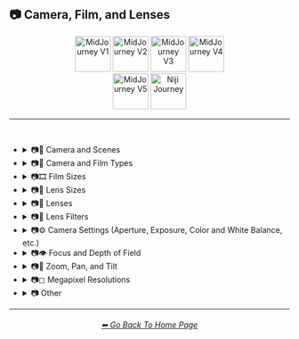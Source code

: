 <h2>📷 Camera, Film, and Lenses</h2>

<div align="center">

[<img src="F://GitHubRepo/MidJourney-Styles-and-Keywords-Reference/Images/Repo_Parts/Buttons/Version_Buttons/button_version_V1_inactive.webp?raw=true" alt="MidJourney V1" height="64" />](F://GitHubRepo/MidJourney-Styles-and-Keywords-Reference/Pages/MJ_V1/Style_Pages/Sphere/Camera.md)
[<img src="F://GitHubRepo/MidJourney-Styles-and-Keywords-Reference/Images/Repo_Parts/Buttons/Version_Buttons/button_version_V2_active.webp?raw=true" alt="MidJourney V2" height="64" />](F://GitHubRepo/MidJourney-Styles-and-Keywords-Reference/Pages/MJ_V2/Style_Pages/Sphere/Camera.md)
[<img src="F://GitHubRepo/MidJourney-Styles-and-Keywords-Reference/Images/Repo_Parts/Buttons/Version_Buttons/button_version_V3_inactive.webp?raw=true" alt="MidJourney V3" height="64" />](F://GitHubRepo/MidJourney-Styles-and-Keywords-Reference/Pages/MJ_V3/Style_Pages/Sphere/Camera.md)
[<img src="F://GitHubRepo/MidJourney-Styles-and-Keywords-Reference/Images/Repo_Parts/Buttons/Version_Buttons/button_version_V4_inactive.webp?raw=true" alt="MidJourney V4" height="64" />](F://GitHubRepo/MidJourney-Styles-and-Keywords-Reference/Pages/MJ_V4/Style_Pages/Just_The_Style/Camera.md)
<br>
[<img src="F://GitHubRepo/MidJourney-Styles-and-Keywords-Reference/Images/Repo_Parts/Buttons/Version_Buttons/button_version_V5_Alpha_inactive_half.webp?raw=true" alt="MidJourney V5" height="64" />](F://GitHubRepo/MidJourney-Styles-and-Keywords-Reference/Pages/MJ_V5/Style_Pages/Just_The_Style/Camera.md)
[<img src="F://GitHubRepo/MidJourney-Styles-and-Keywords-Reference/Images/Repo_Parts/Buttons/Version_Buttons/button_version_niji_inactive_half.webp?raw=true" alt="Niji Journey" height="64" />](F://GitHubRepo/MidJourney-Styles-and-Keywords-Reference/Pages/Niji_Journey/Niji_V4/Style_Pages/Camera.md)

</div>

<hr>
<br>


- <details><summary>📷🌇 Camera and Scenes</summary><p><div align="center">

	| Scene |
	| :-: |
	| <img src="F://GitHubRepo/MidJourney-Styles-and-Keywords-Reference/Images/MJ_V2/MidJourney_Styles_(sphere)/Wave_13/sphere_Scene.webp?raw=true" width="256" /> |
	
	<br>

	| Photography | Photograph | Closed Composition |
	| :-: | :-: | :-: |
	| <img src="F://GitHubRepo/MidJourney-Styles-and-Keywords-Reference/Images/MJ_V2/MidJourney_Styles_(sphere)/sphere_photography.webp?raw=true" width="256" /> | <img src="F://GitHubRepo/MidJourney-Styles-and-Keywords-Reference/Images/MJ_V2/MidJourney_Styles_(sphere)/Wave_13/sphere_Photograph.webp?raw=true" width="256" /> | <img src="F://GitHubRepo/MidJourney-Styles-and-Keywords-Reference/Images/MJ_V2/MidJourney_Styles_(sphere)/Wave_14/sphere_Closed_Composition.webp?raw=true" width="256" /> |
	<br>

	| Filmic | Cinematic |
	| :-: | :-: |
	| <img src="F://GitHubRepo/MidJourney-Styles-and-Keywords-Reference/Images/MJ_V2/MidJourney_Styles_(sphere)/sphere_Filmic.webp?raw=true" width="256" /> | <img src="F://GitHubRepo/MidJourney-Styles-and-Keywords-Reference/Images/MJ_V2/MidJourney_Styles_(sphere)/sphere_cinematic.webp?raw=true" width="256" /> |
	
	<br>
	
	| Dramatic | Glamor Shot |
	| :-: | :-: |
	| <img src="F://GitHubRepo/MidJourney-Styles-and-Keywords-Reference/Images/MJ_V2/MidJourney_Styles_(sphere)/sphere_dramatic.webp?raw=true" width="256" /> | <img src="F://GitHubRepo/MidJourney-Styles-and-Keywords-Reference/Images/MJ_V2/MidJourney_Styles_(sphere)/sphere_glamorshot.webp?raw=true" width="256" /> |

	<br>

	| Golden Hour | Blue Hour |
	| :-: | :-: |
	| <img src="F://GitHubRepo/MidJourney-Styles-and-Keywords-Reference/Images/MJ_V2/MidJourney_Styles_(sphere)/sphere_goldenhour.webp?raw=true" width="256" /> | <img src="F://GitHubRepo/MidJourney-Styles-and-Keywords-Reference/Images/MJ_V2/MidJourney_Styles_(sphere)/Wave_12/sphere_Blue_Hour.webp?raw=true" width="256" /> |
	
	<br>

	| Award Winning Photography | Establishing Shot | Nightography |
	| :-: | :-: | :-: |
	| <img src="F://GitHubRepo/MidJourney-Styles-and-Keywords-Reference/Images/MJ_V2/MidJourney_Styles_(sphere)/Wave_9/sphere_Award_Winning_Photography.webp?raw=true" width="256" /> | <img src="F://GitHubRepo/MidJourney-Styles-and-Keywords-Reference/Images/MJ_V2/MidJourney_Styles_(sphere)/Wave_10/sphere_Establishing_Shot.webp?raw=true" width="256" /> | <img src="F://GitHubRepo/MidJourney-Styles-and-Keywords-Reference/Images/MJ_V2/MidJourney_Styles_(sphere)/Wave_10/sphere_Nightography.webp?raw=true" width="256" /> |

	<br>
	
	| Photoshoot |
	| :-: |
	| <img src="F://GitHubRepo/MidJourney-Styles-and-Keywords-Reference/Images/MJ_V2/MidJourney_Styles_(sphere)/sphere_Photoshoot.webp?raw=true" width="256" /> |

	<br>

	| Portrait | Full Body Portrait | Portraiture |
	| :-: | :-: | :-: |
	| <img src="F://GitHubRepo/MidJourney-Styles-and-Keywords-Reference/Images/MJ_V2/MidJourney_Styles_(sphere)/sphere_portrait.webp?raw=true" width="256" /> | <img src="F://GitHubRepo/MidJourney-Styles-and-Keywords-Reference/Images/MJ_V2/MidJourney_Styles_(sphere)/sphere_Full_Body_Portrait.webp?raw=true" width="256" /> | <img src="F://GitHubRepo/MidJourney-Styles-and-Keywords-Reference/Images/MJ_V2/MidJourney_Styles_(sphere)/sphere_Portraiture.webp?raw=true" width="256" /> |

	<br>

	| Cinematic Haze |
	| :-: |
	| <img src="F://GitHubRepo/MidJourney-Styles-and-Keywords-Reference/Images/MJ_V2/MidJourney_Styles_(sphere)/Wave_11/sphere_Cinematic_Haze.webp?raw=true" width="256" /> |
	
	<br>
	
	| Subject |
	| :-: |
	| <img src="F://GitHubRepo/MidJourney-Styles-and-Keywords-Reference/Images/MJ_V2/MidJourney_Styles_(sphere)/Wave_14/sphere_Subject.webp?raw=true" width="256" /> |
	
	<br>
	
	| Pose | Gesture | Profile |
	| :-: | :-: | :-: |
	| <img src="F://GitHubRepo/MidJourney-Styles-and-Keywords-Reference/Images/MJ_V2/MidJourney_Styles_(sphere)/Wave_14/sphere_Pose.webp?raw=true" width="256" /> | <img src="F://GitHubRepo/MidJourney-Styles-and-Keywords-Reference/Images/MJ_V2/MidJourney_Styles_(sphere)/Wave_14/sphere_Gesture.webp?raw=true" width="256" /> | <img src="F://GitHubRepo/MidJourney-Styles-and-Keywords-Reference/Images/MJ_V2/MidJourney_Styles_(sphere)/Wave_14/sphere_Profile.webp?raw=true" width="256" /> |

	<br>
	
	| High-Speed Photograph | Time-Lapse | Motion Capture |
	| :-: | :-: | :-: |
	| <img src="F://GitHubRepo/MidJourney-Styles-and-Keywords-Reference/Images/MJ_V2/MidJourney_Styles_(sphere)/sphere_high-speedphotograph.webp?raw=true" width="256" /> | <img src="F://GitHubRepo/MidJourney-Styles-and-Keywords-Reference/Images/MJ_V2/MidJourney_Styles_(sphere)/sphere_time-lapse.webp?raw=true" width="256" /> | <img src="F://GitHubRepo/MidJourney-Styles-and-Keywords-Reference/Images/MJ_V2/MidJourney_Styles_(sphere)/sphere_Motion_Capture.webp?raw=true" width="256" /> |

	<br>

	| Claymation | Video Frame Capture |
	| :-: | :-: |
	| <img src="F://GitHubRepo/MidJourney-Styles-and-Keywords-Reference/Images/MJ_V2/MidJourney_Styles_(sphere)/Wave_9/sphere_Claymation.webp?raw=true" width="256" /> | <img src="F://GitHubRepo/MidJourney-Styles-and-Keywords-Reference/Images/MJ_V2/MidJourney_Styles_(sphere)/Wave_10/sphere_Video_Frame_Capture.webp?raw=true" width="256" /> |

	<br>

	| Stop Motion | Stop-Motion Animation Frame |
	| :-: | :-: |
	| <img src="F://GitHubRepo/MidJourney-Styles-and-Keywords-Reference/Images/MJ_V2/MidJourney_Styles_(sphere)/sphere_Stop_Motion.webp?raw=true" width="256" /> | <img src="F://GitHubRepo/MidJourney-Styles-and-Keywords-Reference/Images/MJ_V2/MidJourney_Styles_(sphere)/Wave_10/sphere_Stop-motion_Animation_Frame.webp?raw=true" width="256" /> |

	<br>
	
	| Color Grading | Bokeh | Film Grain |
	| :-: | :-: | :-: |
	| <img src="F://GitHubRepo/MidJourney-Styles-and-Keywords-Reference/Images/MJ_V2/MidJourney_Styles_(sphere)/sphere_ColorGrading.webp?raw=true" width="256" /> | <img src="F://GitHubRepo/MidJourney-Styles-and-Keywords-Reference/Images/MJ_V2/MidJourney_Styles_(sphere)/sphere_bokeh.webp?raw=true" width="256" /> | <img src="F://GitHubRepo/MidJourney-Styles-and-Keywords-Reference/Images/MJ_V2/MidJourney_Styles_(sphere)/sphere_FilmGrain.webp?raw=true" width="256" /> |
	
	<br>

	| Surveillance | Surveillance Footage |
	| :-: | :-: |
	| <img src="F://GitHubRepo/MidJourney-Styles-and-Keywords-Reference/Images/MJ_V2/MidJourney_Styles_(sphere)/Wave_12/sphere_Surveillance.webp?raw=true" width="256" /> | <img src="F://GitHubRepo/MidJourney-Styles-and-Keywords-Reference/Images/MJ_V2/MidJourney_Styles_(sphere)/Wave_12/sphere_Surveillance_Footage.webp?raw=true" width="256" /> |
	
	<br>
	
	| Security Footage | CCTV |
	| :-: | :-: |
	| <img src="F://GitHubRepo/MidJourney-Styles-and-Keywords-Reference/Images/MJ_V2/MidJourney_Styles_(sphere)/Wave_12/sphere_Security_Footage.webp?raw=true" width="256" /> | <img src="F://GitHubRepo/MidJourney-Styles-and-Keywords-Reference/Images/MJ_V2/MidJourney_Styles_(sphere)/Wave_12/sphere_CCTV.webp?raw=true" width="256" /> |

	<br>
	
	| Dashcam-Footage | Satellite Imagery | Paparazzi Photography |
	| :-: | :-: | :-: |
	| <img src="F://GitHubRepo/MidJourney-Styles-and-Keywords-Reference/Images/MJ_V2/MidJourney_Styles_(sphere)/sphere_Dashcam-Footage.webp?raw=true" width="256" /> | <img src="F://GitHubRepo/MidJourney-Styles-and-Keywords-Reference/Images/MJ_V2/MidJourney_Styles_(sphere)/sphere_Satellite_Imagery.webp?raw=true" width="256" /> | <img src="F://GitHubRepo/MidJourney-Styles-and-Keywords-Reference/Images/MJ_V2/MidJourney_Styles_(sphere)/sphere_Paparazzi_Photography.webp?raw=true" width="256" /> |
	
	<br>

	| Underwater Photography | Wildlife Photography | National Geographic Photo |
	| :-: | :-: | :-: |
	| <img src="F://GitHubRepo/MidJourney-Styles-and-Keywords-Reference/Images/MJ_V2/MidJourney_Styles_(sphere)/Wave_9/sphere_Underwater_Photography.webp?raw=true" width="256" /> | <img src="F://GitHubRepo/MidJourney-Styles-and-Keywords-Reference/Images/MJ_V2/MidJourney_Styles_(sphere)/sphere_Wildlife_Photography.webp?raw=true" width="256" /> | <img src="F://GitHubRepo/MidJourney-Styles-and-Keywords-Reference/Images/MJ_V2/MidJourney_Styles_(sphere)/sphere_National_Geographic_Photo.webp?raw=true" width="256" /> |

	<br>
	
	| Editorial Photography | Associated Press Photo | Photojournalism |
	| :-: | :-: | :-: |
	| <img src="F://GitHubRepo/MidJourney-Styles-and-Keywords-Reference/Images/MJ_V2/MidJourney_Styles_(sphere)/sphere_editorialphotography.webp?raw=true" width="256" /> | <img src="F://GitHubRepo/MidJourney-Styles-and-Keywords-Reference/Images/MJ_V2/MidJourney_Styles_(sphere)/sphere_Associated_Press_Photo.webp?raw=true" width="256" /> | <img src="F://GitHubRepo/MidJourney-Styles-and-Keywords-Reference/Images/MJ_V2/MidJourney_Styles_(sphere)/sphere_photojournalism.webp?raw=true" width="256" /> |

	<br>

	| Action Scene | War Photography |
	| :-: | :-: |
	| <img src="F://GitHubRepo/MidJourney-Styles-and-Keywords-Reference/Images/MJ_V2/MidJourney_Styles_(sphere)/Wave_9/sphere_Action_Scene.webp?raw=true" width="256" /> | <img src="F://GitHubRepo/MidJourney-Styles-and-Keywords-Reference/Images/MJ_V2/MidJourney_Styles_(sphere)/sphere_warphotography.webp?raw=true" width="256" /> |

	</div></p></details>


- <details><summary>📷🌇 Camera and Film Types</summary><p><div align="center">

	| Camcorder Effect | DSLR | Night Vision |
	| :-: | :-: | :-: |
	| <img src="F://GitHubRepo/MidJourney-Styles-and-Keywords-Reference/Images/MJ_V2/MidJourney_Styles_(sphere)/sphere_Camcorder_Effect.webp?raw=true" width="256" /> | <img src="F://GitHubRepo/MidJourney-Styles-and-Keywords-Reference/Images/MJ_V2/MidJourney_Styles_(sphere)/sphere_DSLR.webp?raw=true" width="256" /> | <img src="F://GitHubRepo/MidJourney-Styles-and-Keywords-Reference/Images/MJ_V2/MidJourney_Styles_(sphere)/sphere_nightvision.webp?raw=true" width="256" /> |
	
	<br>

	| Drone Photography | GoPro Video | Unregistered Hypercam 2 |
	| :-: | :-: | :-: |
	| <img src="F://GitHubRepo/MidJourney-Styles-and-Keywords-Reference/Images/MJ_V2/MidJourney_Styles_(sphere)/Wave_9/sphere_Drone_Photography.webp?raw=true" width="256" /> | <img src="F://GitHubRepo/MidJourney-Styles-and-Keywords-Reference/Images/MJ_V2/MidJourney_Styles_(sphere)/Wave_9/sphere_GoPro_Video.webp?raw=true" width="256" /> | <img src="F://GitHubRepo/MidJourney-Styles-and-Keywords-Reference/Images/MJ_V2/MidJourney_Styles_(sphere)/Wave_11/sphere_Unregistered_Hypercam_2.webp?raw=true" width="256" /> |

	<br>
	
	| Hyperspectral Imaging | Multispectral Imaging | Schlieren |
	| :-: | :-: | :-: |
	| <img src="F://GitHubRepo/MidJourney-Styles-and-Keywords-Reference/Images/MJ_V2/MidJourney_Styles_(sphere)/sphere_Hyperspectral_Imaging.webp?raw=true" width="256" /> | <img src="F://GitHubRepo/MidJourney-Styles-and-Keywords-Reference/Images/MJ_V2/MidJourney_Styles_(sphere)/sphere_Multispectral_Imaging.webp?raw=true" width="256" /> | <img src="F://GitHubRepo/MidJourney-Styles-and-Keywords-Reference/Images/MJ_V2/MidJourney_Styles_(sphere)/sphere_schlieren.webp?raw=true" width="256" /> |
	
	<br>
	
	| Disposable Camera | Disposable Camera Photo |
	| :-: | :-: |
	| <img src="F://GitHubRepo/MidJourney-Styles-and-Keywords-Reference/Images/MJ_V2/MidJourney_Styles_(sphere)/Wave_12/sphere_Disposable_Camera.webp?raw=true" width="256" /> | <img src="F://GitHubRepo/MidJourney-Styles-and-Keywords-Reference/Images/MJ_V2/MidJourney_Styles_(sphere)/Wave_12/sphere_Disposable_Camera_Photo.webp?raw=true" width="256" /> |

	<br>
	
	| Polaroid |
	| :-: |
	| <img src="F://GitHubRepo/MidJourney-Styles-and-Keywords-Reference/Images/MJ_V2/MidJourney_Styles_(sphere)/sphere_polaroid.webp?raw=true" width="256" /> |
	
	<br>
	
	| Ektachrome | Fujifilm Superia | Instax |
	| :-: | :-: | :-: |
	| <img src="F://GitHubRepo/MidJourney-Styles-and-Keywords-Reference/Images/MJ_V2/MidJourney_Styles_(sphere)/sphere_Ektachrome.webp?raw=true" width="256" /> | <img src="F://GitHubRepo/MidJourney-Styles-and-Keywords-Reference/Images/MJ_V2/MidJourney_Styles_(sphere)/sphere_Fujifilm_Superia.webp?raw=true" width="256" /> | <img src="F://GitHubRepo/MidJourney-Styles-and-Keywords-Reference/Images/MJ_V2/MidJourney_Styles_(sphere)/sphere_Instax.webp?raw=true" width="256" /> |

	<br>
	
	| Kodak Ektar | Kodak Gold 200 | Kodak Portra |
	| :-: | :-: | :-: |
	| <img src="F://GitHubRepo/MidJourney-Styles-and-Keywords-Reference/Images/MJ_V2/MidJourney_Styles_(sphere)/sphere_Kodak_Ektar.webp?raw=true" width="256" /> | <img src="F://GitHubRepo/MidJourney-Styles-and-Keywords-Reference/Images/MJ_V2/MidJourney_Styles_(sphere)/sphere_Kodak_Gold_200.webp?raw=true" width="256" /> | <img src="F://GitHubRepo/MidJourney-Styles-and-Keywords-Reference/Images/MJ_V2/MidJourney_Styles_(sphere)/sphere_Kodak_Portra.webp?raw=true" width="256" /> |
	
	<br>
	
	| Nikon D750 | Provia | Velvia |
	| :-: | :-: | :-: |
	| <img src="F://GitHubRepo/MidJourney-Styles-and-Keywords-Reference/Images/MJ_V2/MidJourney_Styles_(sphere)/sphere_Nikon_D750.webp?raw=true" width="256" /> | <img src="F://GitHubRepo/MidJourney-Styles-and-Keywords-Reference/Images/MJ_V2/MidJourney_Styles_(sphere)/sphere_Provia.webp?raw=true" width="256" /> | <img src="F://GitHubRepo/MidJourney-Styles-and-Keywords-Reference/Images/MJ_V2/MidJourney_Styles_(sphere)/sphere_Velvia.webp?raw=true" width="256" /> |
	
	<br>
	
	| Lomo | Pinhole Photography | CinemaScope |
	| :-: | :-: | :-: |
	| <img src="F://GitHubRepo/MidJourney-Styles-and-Keywords-Reference/Images/MJ_V2/MidJourney_Styles_(sphere)/sphere_Lomo.webp?raw=true" width="256" /> | <img src="F://GitHubRepo/MidJourney-Styles-and-Keywords-Reference/Images/MJ_V2/MidJourney_Styles_(sphere)/sphere_pinholephotography.webp?raw=true" width="256" /> | <img src="F://GitHubRepo/MidJourney-Styles-and-Keywords-Reference/Images/MJ_V2/MidJourney_Styles_(sphere)/sphere_CinemaScope.webp?raw=true" width="256" /> |

	<br>
	
	| Tri-X 400 TX | Ilford HP5 | Photogram |
	| :-: | :-: | :-: |
	| <img src="F://GitHubRepo/MidJourney-Styles-and-Keywords-Reference/Images/MJ_V2/MidJourney_Styles_(sphere)/sphere_Tri-X400TX.webp?raw=true" width="256" /> | <img src="F://GitHubRepo/MidJourney-Styles-and-Keywords-Reference/Images/MJ_V2/MidJourney_Styles_(sphere)/sphere_Ilford_HP5.webp?raw=true" width="256" /> | <img src="F://GitHubRepo/MidJourney-Styles-and-Keywords-Reference/Images/MJ_V2/MidJourney_Styles_(sphere)/sphere_photogram.webp?raw=true" width="256" /> |
	
	<br>

	| VistaVision | Technirama |
	| :-: | :-: |
	| <img src="F://GitHubRepo/MidJourney-Styles-and-Keywords-Reference/Images/MJ_V2/MidJourney_Styles_(sphere)/sphere_VistaVision.webp?raw=true" width="256" /> | <img src="F://GitHubRepo/MidJourney-Styles-and-Keywords-Reference/Images/MJ_V2/MidJourney_Styles_(sphere)/sphere_Technirama.webp?raw=true" width="256" /> |

	<br>

	| Techniscope | Super-35 |
	| :-: | :-: |
	| <img src="F://GitHubRepo/MidJourney-Styles-and-Keywords-Reference/Images/MJ_V2/MidJourney_Styles_(sphere)/sphere_Techniscope.webp?raw=true" width="256" /> | <img src="F://GitHubRepo/MidJourney-Styles-and-Keywords-Reference/Images/MJ_V2/MidJourney_Styles_(sphere)/sphere_Super-35.webp?raw=true" width="256" /> |

	<br>

	| Panavision | Super-Panavision-70 |
	| :-: | :-: |
	| <img src="F://GitHubRepo/MidJourney-Styles-and-Keywords-Reference/Images/MJ_V2/MidJourney_Styles_(sphere)/sphere_Panavision.webp?raw=true" width="256" /> | <img src="F://GitHubRepo/MidJourney-Styles-and-Keywords-Reference/Images/MJ_V2/MidJourney_Styles_(sphere)/sphere_Super-Panavision-70.webp?raw=true" width="256" /> |

	<br>

	| Cinerama | Kinopanorama | Cinemiracle |
	| :-: | :-: | :-: |
	| <img src="F://GitHubRepo/MidJourney-Styles-and-Keywords-Reference/Images/MJ_V2/MidJourney_Styles_(sphere)/sphere_Cinerama.webp?raw=true" width="256" /> | <img src="F://GitHubRepo/MidJourney-Styles-and-Keywords-Reference/Images/MJ_V2/MidJourney_Styles_(sphere)/sphere_Kinopanorama.webp?raw=true" width="256" /> | <img src="F://GitHubRepo/MidJourney-Styles-and-Keywords-Reference/Images/MJ_V2/MidJourney_Styles_(sphere)/sphere_Cinemiracle.webp?raw=true" width="256" /> |

	<br>
	
	| Daguerrotype | Ambrotype | Calotype |
	| :-: | :-: | :-: |
	| <img src="F://GitHubRepo/MidJourney-Styles-and-Keywords-Reference/Images/MJ_V2/MidJourney_Styles_(sphere)/sphere_daguerrotype.webp?raw=true" width="256" /> | <img src="F://GitHubRepo/MidJourney-Styles-and-Keywords-Reference/Images/MJ_V2/MidJourney_Styles_(sphere)/sphere_ambrotype.webp?raw=true" width="256" /> | <img src="F://GitHubRepo/MidJourney-Styles-and-Keywords-Reference/Images/MJ_V2/MidJourney_Styles_(sphere)/sphere_calotype.webp?raw=true" width="256" /> |
	
	<br>
	
	| Tintype | Film-Negative |
	| :-: | :-: |
	| <img src="F://GitHubRepo/MidJourney-Styles-and-Keywords-Reference/Images/MJ_V2/MidJourney_Styles_(sphere)/sphere_tintype.webp?raw=true" width="256" /> | <img src="F://GitHubRepo/MidJourney-Styles-and-Keywords-Reference/Images/MJ_V2/MidJourney_Styles_(sphere)/Wave_11/sphere_Film-Negative.webp?raw=true" width="256" /> |

	<br>
	
	| Full Frame |
	| :-: |
	| <img src="F://GitHubRepo/MidJourney-Styles-and-Keywords-Reference/Images/MJ_V2/MidJourney_Styles_(sphere)/Wave_10/sphere_Full_Frame.webp?raw=true" width="256" /> |

	</div></p></details>

- <details><summary>📷🎞 Film Sizes</summary><p><div align="center">

    | Shot on 8mm | Shot on 9.5mm |
    | :-: | :-: |
    | <img src="F://GitHubRepo/MidJourney-Styles-and-Keywords-Reference/Images/MJ_V2/MidJourney_Styles_(sphere)/sphere_Shot_on_8mm.webp?raw=true" width="256" /> | <img src="F://GitHubRepo/MidJourney-Styles-and-Keywords-Reference/Images/MJ_V2/MidJourney_Styles_(sphere)/sphere_Shot_on_9.5mm.webp?raw=true" width="256" /> |

    <br>

    | Shot on 16mm | Shot on 17.5mm | Shot on 28mm |
    | :-: | :-: | :-: |
    | <img src="F://GitHubRepo/MidJourney-Styles-and-Keywords-Reference/Images/MJ_V2/MidJourney_Styles_(sphere)/sphere_Shot_on_16mm.webp?raw=true" width="256" /> | <img src="F://GitHubRepo/MidJourney-Styles-and-Keywords-Reference/Images/MJ_V2/MidJourney_Styles_(sphere)/sphere_Shot_on_17.5mm.webp?raw=true" width="256" /> | <img src="F://GitHubRepo/MidJourney-Styles-and-Keywords-Reference/Images/MJ_V2/MidJourney_Styles_(sphere)/sphere_Shot_on_28mm.webp?raw=true" width="256" /> |

    <br>

    | Shot on 35mm | 35mm | Expired 35mm Film |
    | :-: | :-: | :-: |
    | <img src="F://GitHubRepo/MidJourney-Styles-and-Keywords-Reference/Images/MJ_V2/MidJourney_Styles_(sphere)/sphere_Shot_on_35mm.webp?raw=true" width="256" /> | <img src="F://GitHubRepo/MidJourney-Styles-and-Keywords-Reference/Images/MJ_V2/MidJourney_Styles_(sphere)/sphere_35mm.webp?raw=true" width="256" /> | <img src="F://GitHubRepo/MidJourney-Styles-and-Keywords-Reference/Images/MJ_V2/MidJourney_Styles_(sphere)/Wave_10/sphere_Expired_35mm_Film.webp?raw=true" width="256" /> |

    <br>

    | Shot on 65mm | Expired 65mm Film |
    | :-: | :-: |
    | <img src="F://GitHubRepo/MidJourney-Styles-and-Keywords-Reference/Images/MJ_V2/MidJourney_Styles_(sphere)/sphere_Shot_on_65mm.webp?raw=true" width="256" /> | <img src="F://GitHubRepo/MidJourney-Styles-and-Keywords-Reference/Images/MJ_V2/MidJourney_Styles_(sphere)/Wave_10/sphere_Expired_65mm_Film.webp?raw=true" width="256" /> |

	<br>

	| Shot on 70mm | Shot on IMAX 70mm |
	| :-: | :-: |
	| <img src="F://GitHubRepo/MidJourney-Styles-and-Keywords-Reference/Images/MJ_V2/MidJourney_Styles_(sphere)/sphere_Shot_on_70mm.webp?raw=true" width="256" /> | <img src="F://GitHubRepo/MidJourney-Styles-and-Keywords-Reference/Images/MJ_V2/MidJourney_Styles_(sphere)/sphere_Shot_on_IMAX_70mm.webp?raw=true" width="256" /> |

  </div></p></details>


- <details><summary>📷🥽 Lens Sizes</summary><p><div align="center">

	| 15mm Lens | 35mm Lens | 85mm Lens |
	| :-: | :-: | :-: |
	| <img src="F://GitHubRepo/MidJourney-Styles-and-Keywords-Reference/Images/MJ_V2/MidJourney_Styles_(sphere)/Wave_10/sphere_15mm_Lens.webp?raw=true" width="256" /> | <img src="F://GitHubRepo/MidJourney-Styles-and-Keywords-Reference/Images/MJ_V2/MidJourney_Styles_(sphere)/Wave_10/sphere_35mm_Lens.webp?raw=true" width="256" /> |<img src="F://GitHubRepo/MidJourney-Styles-and-Keywords-Reference/Images/MJ_V2/MidJourney_Styles_(sphere)/Wave_10/sphere_85mm_Lens.webp?raw=true" width="256" /> |
	
	<br>
	
	| 100mm Lens | 200mm Lens |
	| :-: | :-: |
	| <img src="F://GitHubRepo/MidJourney-Styles-and-Keywords-Reference/Images/MJ_V2/MidJourney_Styles_(sphere)/Wave_10/sphere_100mm_Lens.webp?raw=true" width="256" /> | <img src="F://GitHubRepo/MidJourney-Styles-and-Keywords-Reference/Images/MJ_V2/MidJourney_Styles_(sphere)/Wave_10/sphere_200mm_Lens.webp?raw=true" width="256" /> |

  </div></p></details>


- <details><summary>📷🔭 Lenses</summary><p><div align="center">

	| Macro | Macro View | Magnification |
	| :-: | :-: | :-: |
	| <img src="F://GitHubRepo/MidJourney-Styles-and-Keywords-Reference/Images/MJ_V2/MidJourney_Styles_(sphere)/sphere_macro.webp?raw=true" width="256" /> | <img src="F://GitHubRepo/MidJourney-Styles-and-Keywords-Reference/Images/MJ_V2/MidJourney_Styles_(sphere)/sphere_macroview.webp?raw=true" width="256" /> | <img src="F://GitHubRepo/MidJourney-Styles-and-Keywords-Reference/Images/MJ_V2/MidJourney_Styles_(sphere)/sphere_magnification.webp?raw=true" width="256" /> |
	
	<br>

	| 100x Magnification | 200x Magnification |
	| :-: | :-: |
	| <img src="F://GitHubRepo/MidJourney-Styles-and-Keywords-Reference/Images/MJ_V2/MidJourney_Styles_(sphere)/Wave_10/sphere_100x_Magnification.webp?raw=true" width="256" /> | <img src="F://GitHubRepo/MidJourney-Styles-and-Keywords-Reference/Images/MJ_V2/MidJourney_Styles_(sphere)/Wave_10/sphere_200x_Magnification.webp?raw=true" width="256" /> |
	
	<br>
	
	| 500x Magnification | 1000x Magnification |
	| :-: | :-: |
	| <img src="F://GitHubRepo/MidJourney-Styles-and-Keywords-Reference/Images/MJ_V2/MidJourney_Styles_(sphere)/Wave_10/sphere_500x_Magnification.webp?raw=true" width="256" /> | <img src="F://GitHubRepo/MidJourney-Styles-and-Keywords-Reference/Images/MJ_V2/MidJourney_Styles_(sphere)/Wave_10/sphere_1000x_Magnification.webp?raw=true" width="256" /> |
	
	<br>
	
	| Microscopic | Electron Microscope | Super-Resolution Microscopy |
	| :-: | :-: | :-: |
	| <img src="F://GitHubRepo/MidJourney-Styles-and-Keywords-Reference/Images/MJ_V2/MidJourney_Styles_(sphere)/sphere_microscopic.webp?raw=true" width="256" /> | <img src="F://GitHubRepo/MidJourney-Styles-and-Keywords-Reference/Images/MJ_V2/MidJourney_Styles_(sphere)/sphere_Electron_Microscope.webp?raw=true" width="256" /> | <img src="F://GitHubRepo/MidJourney-Styles-and-Keywords-Reference/Images/MJ_V2/MidJourney_Styles_(sphere)/sphere_Super-resolution_Microscopy.webp?raw=true" width="256" /> |
	
	<br>

	| Telescope | Telescopic | Telescope Photography |
	| :-: | :-: | :-: |
	| <img src="F://GitHubRepo/MidJourney-Styles-and-Keywords-Reference/Images/MJ_V2/MidJourney_Styles_(sphere)/Wave_9/sphere_Telescope.webp?raw=true" width="256" /> | <img src="F://GitHubRepo/MidJourney-Styles-and-Keywords-Reference/Images/MJ_V2/MidJourney_Styles_(sphere)/Wave_9/sphere_Telescopic.webp?raw=true" width="256" /> | <img src="F://GitHubRepo/MidJourney-Styles-and-Keywords-Reference/Images/MJ_V2/MidJourney_Styles_(sphere)/Wave_9/sphere_Telescope_Photography.webp?raw=true" width="256" /> |

	<br>
	
	| Telephoto | Panorama | 360 Panorama |
	| :-: | :-: | :-: |
	| <img src="F://GitHubRepo/MidJourney-Styles-and-Keywords-Reference/Images/MJ_V2/MidJourney_Styles_(sphere)/sphere_telephoto.webp?raw=true" width="256" /> | <img src="F://GitHubRepo/MidJourney-Styles-and-Keywords-Reference/Images/MJ_V2/MidJourney_Styles_(sphere)/sphere_panorama.webp?raw=true" width="256" /> | <img src="F://GitHubRepo/MidJourney-Styles-and-Keywords-Reference/Images/MJ_V2/MidJourney_Styles_(sphere)/sphere_360panorama.webp?raw=true" width="256" /> |
	
	<br>
	
	| Wide Angle | Ultra-Wide Angle | 360 Angle |
	| :-: | :-: | :-: |
	| <img src="F://GitHubRepo/MidJourney-Styles-and-Keywords-Reference/Images/MJ_V2/MidJourney_Styles_(sphere)/sphere_wideangle.webp?raw=true" width="256" /> | <img src="F://GitHubRepo/MidJourney-Styles-and-Keywords-Reference/Images/MJ_V2/MidJourney_Styles_(sphere)/sphere_ultra-wideangle.webp?raw=true" width="256" /> | <img src="F://GitHubRepo/MidJourney-Styles-and-Keywords-Reference/Images/MJ_V2/MidJourney_Styles_(sphere)/sphere_360angle.webp?raw=true" width="256" /> |

	<br>

	| Fisheye Lens | Fisheye Lens Effect | Lens Distortion |
	| :-: | :-: | :-: |
	| <img src="F://GitHubRepo/MidJourney-Styles-and-Keywords-Reference/Images/MJ_V2/MidJourney_Styles_(sphere)/sphere_Fisheye_Lens.webp?raw=true" width="256" /> | <img src="F://GitHubRepo/MidJourney-Styles-and-Keywords-Reference/Images/MJ_V2/MidJourney_Styles_(sphere)/sphere_Fisheye_Lens_Effect.webp?raw=true" width="256" /> | <img src="F://GitHubRepo/MidJourney-Styles-and-Keywords-Reference/Images/MJ_V2/MidJourney_Styles_(sphere)/sphere_LensDistortion.webp?raw=true" width="256" /> |

	</div></p></details>




- <details><summary>📷🧫 Lens Filters</summary><p><div align="center">

	| Color-Gel | Filter |
	| :-: | :-: |
	| <img src="F://GitHubRepo/MidJourney-Styles-and-Keywords-Reference/Images/MJ_V2/MidJourney_Styles_(sphere)/Wave_11/sphere_Color-Gel.webp?raw=true" width="256" /> | <img src="F://GitHubRepo/MidJourney-Styles-and-Keywords-Reference/Images/MJ_V2/MidJourney_Styles_(sphere)/Wave_13/sphere_Filter.webp?raw=true" width="256" /> |
	
	<br>

	| Photographic-Filter | Diffusion-Filter |
	| :-: | :-: |
	| <img src="F://GitHubRepo/MidJourney-Styles-and-Keywords-Reference/Images/MJ_V2/MidJourney_Styles_(sphere)/Wave_10/sphere_Photographic-Filter.webp?raw=true" width="256" /> |<img src="F://GitHubRepo/MidJourney-Styles-and-Keywords-Reference/Images/MJ_V2/MidJourney_Styles_(sphere)/Wave_10/sphere_Diffusion-Filter.webp?raw=true" width="256" /> |
	
	<br>
	
	| Dichroic-Filter | UV-Filter |
	| :-: | :-: |
	| <img src="F://GitHubRepo/MidJourney-Styles-and-Keywords-Reference/Images/MJ_V2/MidJourney_Styles_(sphere)/Wave_10/sphere_Dichroic-Filter.webp?raw=true" width="256" /> | <img src="F://GitHubRepo/MidJourney-Styles-and-Keywords-Reference/Images/MJ_V2/MidJourney_Styles_(sphere)/Wave_10/sphere_UV-Filter.webp?raw=true" width="256" /> |
	
	<br>
	
	| Polarization-Filter | Polarizer |
	| :-: | :-: |
	| <img src="F://GitHubRepo/MidJourney-Styles-and-Keywords-Reference/Images/MJ_V2/MidJourney_Styles_(sphere)/Wave_10/sphere_Polarization-Filter.webp?raw=true" width="256" /> | <img src="F://GitHubRepo/MidJourney-Styles-and-Keywords-Reference/Images/MJ_V2/MidJourney_Styles_(sphere)/Wave_10/sphere_Polarizer.webp?raw=true" width="256" /> |
	
	<br>
	
	| Infrared-Filter | Infrared-Cut-Off-Filter |
	| :-: | :-: |
	| <img src="F://GitHubRepo/MidJourney-Styles-and-Keywords-Reference/Images/MJ_V2/MidJourney_Styles_(sphere)/Wave_10/sphere_Infrared-Filter.webp?raw=true" width="256" /> | <img src="F://GitHubRepo/MidJourney-Styles-and-Keywords-Reference/Images/MJ_V2/MidJourney_Styles_(sphere)/Wave_10/sphere_Infrared-Cut-Off-Filter.webp?raw=true" width="256" /> |
	
	<br>
	
	| Neutral-Density-Filter | ND-Filter |
	| :-: | :-: |
	| <img src="F://GitHubRepo/MidJourney-Styles-and-Keywords-Reference/Images/MJ_V2/MidJourney_Styles_(sphere)/Wave_11/sphere_Neutral-Density-Filter.webp?raw=true" width="256" /> | <img src="F://GitHubRepo/MidJourney-Styles-and-Keywords-Reference/Images/MJ_V2/MidJourney_Styles_(sphere)/Wave_11/sphere_ND-Filter.webp?raw=true" width="256" /> |
	
	<br>
	
	| Graduated-Neutral-Density-Filter | GND-Filter |
	| :-: | :-: |
	| <img src="F://GitHubRepo/MidJourney-Styles-and-Keywords-Reference/Images/MJ_V2/MidJourney_Styles_(sphere)/Wave_11/sphere_Graduated-Neutral-Density-Filter.webp?raw=true" width="256" /> | <img src="F://GitHubRepo/MidJourney-Styles-and-Keywords-Reference/Images/MJ_V2/MidJourney_Styles_(sphere)/Wave_11/sphere_GND-Filter.webp?raw=true" width="256" /> |
	
	<br>
	
	| Astronomical-Filter | Cokin-Filter |
	| :-: | :-: |
	| <img src="F://GitHubRepo/MidJourney-Styles-and-Keywords-Reference/Images/MJ_V2/MidJourney_Styles_(sphere)/Wave_11/sphere_Astronomical-Filter.webp?raw=true" width="256" /> | <img src="F://GitHubRepo/MidJourney-Styles-and-Keywords-Reference/Images/MJ_V2/MidJourney_Styles_(sphere)/Wave_11/sphere_Cokin-Filter.webp?raw=true" width="256" /> |

  </div></p></details>


- <details><summary>📷⚙ Camera Settings (Aperture, Exposure, Color and White Balance, etc.)</summary><p><div align="center">

	| Exposure | Short Exposure | Long Exposure |
	| :-: | :-: | :-: |
	| <img src="F://GitHubRepo/MidJourney-Styles-and-Keywords-Reference/Images/MJ_V2/MidJourney_Styles_(sphere)/sphere_exposure.webp?raw=true" width="256" /> | <img src="F://GitHubRepo/MidJourney-Styles-and-Keywords-Reference/Images/MJ_V2/MidJourney_Styles_(sphere)/sphere_shortexposure.webp?raw=true" width="256" /> | <img src="F://GitHubRepo/MidJourney-Styles-and-Keywords-Reference/Images/MJ_V2/MidJourney_Styles_(sphere)/sphere_longexposure.webp?raw=true" width="256" /> | 
	
	<br>
	
	| Double-Exposure | Shutter Speed 1/1000 | Shutter Speed 1/2 |
	| :-: | :-: | :-: |
	| <img src="F://GitHubRepo/MidJourney-Styles-and-Keywords-Reference/Images/MJ_V2/MidJourney_Styles_(sphere)/sphere_double-exposure.webp?raw=true" width="256" /> | <img src="F://GitHubRepo/MidJourney-Styles-and-Keywords-Reference/Images/MJ_V2/MidJourney_Styles_(sphere)/sphere_shutterspeed11000.webp?raw=true" width="256" /> | <img src="F://GitHubRepo/MidJourney-Styles-and-Keywords-Reference/Images/MJ_V2/MidJourney_Styles_(sphere)/sphere_shutterspeed12.webp?raw=true" width="256" /> | 

	<br>
	
	| Aperture | F/2.8 | F/22 |
	| :-: | :-: | :-: |
	| <img src="F://GitHubRepo/MidJourney-Styles-and-Keywords-Reference/Images/MJ_V2/MidJourney_Styles_(sphere)/Wave_13/sphere_Aperture.webp?raw=true" width="256" /> | <img src="F://GitHubRepo/MidJourney-Styles-and-Keywords-Reference/Images/MJ_V2/MidJourney_Styles_(sphere)/sphere_f2.8.webp?raw=true" width="256" /> | <img src="F://GitHubRepo/MidJourney-Styles-and-Keywords-Reference/Images/MJ_V2/MidJourney_Styles_(sphere)/sphere_f22.webp?raw=true" width="256" /> | 

	<br>
	
	| Gamma | White Balance |
	| :-: | :-: |
	| <img src="F://GitHubRepo/MidJourney-Styles-and-Keywords-Reference/Images/MJ_V2/MidJourney_Styles_(sphere)/sphere_Gamma.webp?raw=true" width="256" /> | <img src="F://GitHubRepo/MidJourney-Styles-and-Keywords-Reference/Images/MJ_V2/MidJourney_Styles_(sphere)/sphere_WhiteBalance.webp?raw=true" width="256" /> |

	<br>
	
	| Rule of Thirds |
	| :-: |
	| <img src="F://GitHubRepo/MidJourney-Styles-and-Keywords-Reference/Images/MJ_V2/MidJourney_Styles_(sphere)/sphere_Rule_of_Thirds.webp?raw=true" width="256" /> |

	</div></p></details>


- <details><summary>📷👁 Focus and Depth of Field</summary><p><div align="center">

	| Depth | Depth of Field | DOF |
	| :-: | :-: | :-: |
	| <img src="F://GitHubRepo/MidJourney-Styles-and-Keywords-Reference/Images/MJ_V2/MidJourney_Styles_(sphere)/sphere_Depth.webp?raw=true" width="256" /> | <img src="F://GitHubRepo/MidJourney-Styles-and-Keywords-Reference/Images/MJ_V2/MidJourney_Styles_(sphere)/sphere_depthoffield.webp?raw=true" width="256" /> | <img src="F://GitHubRepo/MidJourney-Styles-and-Keywords-Reference/Images/MJ_V2/MidJourney_Styles_(sphere)/sphere_DOF.webp?raw=true" width="256" /> |
	
	<br>

	| Horizon Line | Vantage Point | Vanishing Point |
	| :-: | :-: | :-: |
	| <img src="F://GitHubRepo/MidJourney-Styles-and-Keywords-Reference/Images/MJ_V2/MidJourney_Styles_(sphere)/sphere_Horizon_line.webp?raw=true" width="256" /> | <img src="F://GitHubRepo/MidJourney-Styles-and-Keywords-Reference/Images/MJ_V2/MidJourney_Styles_(sphere)/sphere_Vantage_Point.webp?raw=true" width="256" /> | <img src="F://GitHubRepo/MidJourney-Styles-and-Keywords-Reference/Images/MJ_V2/MidJourney_Styles_(sphere)/sphere_Vanishing_Point.webp?raw=true" width="256" /> |

	<br>
	
	| Defocused | Unfocused |
	| :-: | :-: |
	| <img src="F://GitHubRepo/MidJourney-Styles-and-Keywords-Reference/Images/MJ_V2/MidJourney_Styles_(sphere)/sphere_Defocused.webp?raw=true" width="256" /> | <img src="F://GitHubRepo/MidJourney-Styles-and-Keywords-Reference/Images/MJ_V2/MidJourney_Styles_(sphere)/sphere_Unfocused.webp?raw=true" width="256" /> |

	<br>
	
	| Focal Point | Soft-Focus |
	| :-: | :-: |
	| <img src="F://GitHubRepo/MidJourney-Styles-and-Keywords-Reference/Images/MJ_V2/MidJourney_Styles_(sphere)/Wave_14/sphere_Focal_Point.webp?raw=true" width="256" /> | <img src="F://GitHubRepo/MidJourney-Styles-and-Keywords-Reference/Images/MJ_V2/MidJourney_Styles_(sphere)/Wave_14/sphere_Soft-Focus.webp?raw=true" width="256" /> |

	<br>
	
	| Shallow Focus | Deep Focus |
	| :-: | :-: |
	| <img src="F://GitHubRepo/MidJourney-Styles-and-Keywords-Reference/Images/MJ_V2/MidJourney_Styles_(sphere)/sphere_Shallow_Focus.webp?raw=true" width="256" /> | <img src="F://GitHubRepo/MidJourney-Styles-and-Keywords-Reference/Images/MJ_V2/MidJourney_Styles_(sphere)/sphere_Deep_Focus.webp?raw=true" width="256" /> |
	
	<br>
	
	| Rack Focus | Split Diopter | Tilted Plane Focus |
	| :-: | :-: | :-: |
	| <img src="F://GitHubRepo/MidJourney-Styles-and-Keywords-Reference/Images/MJ_V2/MidJourney_Styles_(sphere)/sphere_Rack_Focus.webp?raw=true" width="256" /> | <img src="F://GitHubRepo/MidJourney-Styles-and-Keywords-Reference/Images/MJ_V2/MidJourney_Styles_(sphere)/sphere_Split_Diopter.webp?raw=true" width="256" /> | <img src="F://GitHubRepo/MidJourney-Styles-and-Keywords-Reference/Images/MJ_V2/MidJourney_Styles_(sphere)/sphere_Tilted_Plane_Focus.webp?raw=true" width="256" /> |

	</div></p></details>


- <details><summary>📷🔎 Zoom, Pan, and Tilt</summary><p><div align="center">

	| Zoom | Dolly Zoom |
	| :-: | :-: |
	| <img src="F://GitHubRepo/MidJourney-Styles-and-Keywords-Reference/Images/MJ_V2/MidJourney_Styles_(sphere)/sphere_zoom.webp?raw=true" width="256" /> | <img src="F://GitHubRepo/MidJourney-Styles-and-Keywords-Reference/Images/MJ_V2/MidJourney_Styles_(sphere)/sphere_dollyzoom.webp?raw=true" width="256" /> |

	<br>
	
	| Pan | Tilt |
	| :-: | :-: |
	| <img src="F://GitHubRepo/MidJourney-Styles-and-Keywords-Reference/Images/MJ_V2/MidJourney_Styles_(sphere)/Wave_11/sphere_Pan.webp?raw=true" width="256" /> | <img src="F://GitHubRepo/MidJourney-Styles-and-Keywords-Reference/Images/MJ_V2/MidJourney_Styles_(sphere)/Wave_11/sphere_Tilt.webp?raw=true" width="256" /> |

	</div></p></details>


- <details><summary>📷◻ Megapixel Resolutions</summary><p><div align="center">

	| Megapixel | 2 Megapixels |
	| :-: | :-: |
	| <img src="F://GitHubRepo/MidJourney-Styles-and-Keywords-Reference/Images/MJ_V2/MidJourney_Styles_(sphere)/sphere_Megapixel.webp?raw=true" width="256" /> | <img src="F://GitHubRepo/MidJourney-Styles-and-Keywords-Reference/Images/MJ_V2/MidJourney_Styles_(sphere)/sphere_2_megapixels.webp?raw=true" width="256" /> |

	| 10 Megapixels | 12 Megapixels | 16 Megapixels |
	| :-: | :-: | :-: |
	| <img src="F://GitHubRepo/MidJourney-Styles-and-Keywords-Reference/Images/MJ_V2/MidJourney_Styles_(sphere)/sphere_10_megapixels.webp?raw=true" width="256" /> | <img src="F://GitHubRepo/MidJourney-Styles-and-Keywords-Reference/Images/MJ_V2/MidJourney_Styles_(sphere)/sphere_12_megapixels.webp?raw=true" width="256" /> | <img src="F://GitHubRepo/MidJourney-Styles-and-Keywords-Reference/Images/MJ_V2/MidJourney_Styles_(sphere)/sphere_16_megapixels.webp?raw=true" width="256" /> |

	| 20 Megapixels | 22 Megapixels |
	| :-: | :-: |
	| <img src="F://GitHubRepo/MidJourney-Styles-and-Keywords-Reference/Images/MJ_V2/MidJourney_Styles_(sphere)/sphere_20_megapixels.webp?raw=true" width="256" /> | <img src="F://GitHubRepo/MidJourney-Styles-and-Keywords-Reference/Images/MJ_V2/MidJourney_Styles_(sphere)/sphere_22_megapixels.webp?raw=true" width="256" /> |

  </div></p></details>


- <details><summary>📷 Other</summary><p><div align="center">

	| Lens Flare | Vignette | Split Toning |
	| :-: | :-: | :-: |
	| <img src="F://GitHubRepo/MidJourney-Styles-and-Keywords-Reference/Images/MJ_V2/MidJourney_Styles_(sphere)/sphere_lensflare.webp?raw=true" width="256" /> | <img src="F://GitHubRepo/MidJourney-Styles-and-Keywords-Reference/Images/MJ_V2/MidJourney_Styles_(sphere)/sphere_vignette.webp?raw=true" width="256" /> | <img src="F://GitHubRepo/MidJourney-Styles-and-Keywords-Reference/Images/MJ_V2/MidJourney_Styles_(sphere)/sphere_SplitToning.webp?raw=true" width="256" /> | 
	
	<br>
	
	| Rephotography | Scanography | Slit-Scan Photography |
	| :-: | :-: | :-: |
	| <img src="F://GitHubRepo/MidJourney-Styles-and-Keywords-Reference/Images/MJ_V2/MidJourney_Styles_(sphere)/sphere_Rephotography.webp?raw=true" width="256" /> | <img src="F://GitHubRepo/MidJourney-Styles-and-Keywords-Reference/Images/MJ_V2/MidJourney_Styles_(sphere)/sphere_Scanography.webp?raw=true" width="256" /> | <img src="F://GitHubRepo/MidJourney-Styles-and-Keywords-Reference/Images/MJ_V2/MidJourney_Styles_(sphere)/sphere_Slit-Scan_Photography.webp?raw=true" width="256" /> |

	</div></p></details>

<hr><!--------------->
<div align="center">
<h6><a href="F://GitHubRepo/MidJourney-Styles-and-Keywords-Reference/README.md">⬅ Go Back To Home Page</a></h6>
</div>